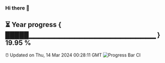 ### Hi there 👋
⏳ Year progress { █████▁▁▁▁▁▁▁▁▁▁▁▁▁▁▁▁▁▁▁▁▁▁▁▁▁ } 19.95 %
---
⏰ Updated on Thu, 14 Mar 2024 00:28:11 GMT
![Progress Bar CI](https://github.com/Moyi321/Moyi321/workflows/Progress%20Bar%20CI/badge.svg)
